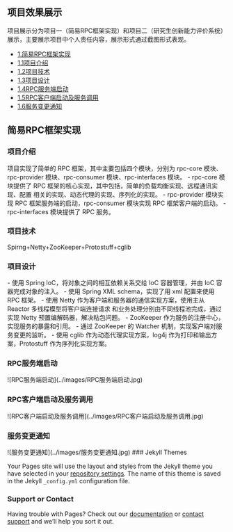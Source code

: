 ## 项目效果展示
项目展示分为项目一（简易RPC框架实现）和项目二（研究生创新能力评价系统）展示，主要展示项目中个人责任内容，展示形式通过截图形式表现。
* [1.简易RPC框架实现](#1)
 * [1.1项目介绍](#1.1)
 * [1.2项目技术](#1.2)
 * [1.3项目设计](#1.3)
 * [1.4RPC服务端启动](#1.4)
 * [1.5RPC客户端启动及服务调用](#1.5)
 * [1.6服务变更通知](#1.6)
<h2 id="1">简易RPC框架实现</h2>
<h3 id="1.1">项目介绍</h3>
项目实现了简单的 RPC 框架，其中主要包括四个模块，分别为 rpc-core 模块、rpc-provider 模块、rpc-consumer 模块、rpc-interfaces 模块。
- rpc-core 模块提供了 RPC 框架的核心实现，其中包括，简单的负载均衡实现、远程通讯实现、配置 相关的实现、动态代理的实现、序列化的实现。
- rpc-provider 模块实现 RPC 框架服务端的启动，rpc-consumer 模块实现 RPC 框架客户端的启动。
- rpc-interfaces 模块提供了 RPC 服务。

<h3 id="1.2">项目技术</h3>
Spirng+Netty+ZooKeeper+Protostuff+cglib 

<h3 id="1.3">项目设计</h3>
- 使用 Spring IoC，将对象之间的相互依赖关系交给 IoC 容器管理，并由 IoC 容器完成对象的注入。
- 使用 Spring XML schema，实现了用 xml 配置来使用 RPC 框架。
- 使用 Netty 作为客户端和服务器的通信实现方案，使用主从 Reactor 多线程模型将客户端连接请求
和业务处理分别由不同线程池完成，通过实现 Netty 预置编解码器，解决粘包问题。
- ZooKeeper 作为服务的注册中心，实现服务的暴露和引用。
- 通过 ZooKeeper 的 Watcher 机制，实现客户端对服务变更的监听。
- 使用 cglib 作为动态代理实现方案，log4j 作为打印和输出方案，Protostuff 作为序列化实现方案。

<h3 id="1.4">RPC服务端启动</h3>
![RPC服务端启动](../images/RPC服务端启动.jpg)
<h3 id="1.5">RPC客户端启动及服务调用</h3>
![RPC客户端启动及服务调用](../images/RPC客户端启动及服务调用.jpg)
<h3 id="1.6">服务变更通知</h3>
![服务变更通知](../images/服务变更通知.jpg)
### Jekyll Themes

Your Pages site will use the layout and styles from the Jekyll theme you have selected in your [repository settings](https://github.com/Origin-9/oriNote.github.io/settings). The name of this theme is saved in the Jekyll `_config.yml` configuration file.

### Support or Contact

Having trouble with Pages? Check out our [documentation](https://docs.github.com/categories/github-pages-basics/) or [contact support](https://github.com/contact) and we’ll help you sort it out.
